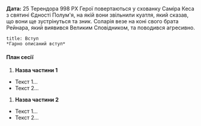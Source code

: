 **Дата:** 25 Терендора 998 РХ
Герої повертаються у схованку Саміра Кеса з святині Єдності Полум'я, на якій вони звільнили куатля, який сказав, що вони ще зустрінуться та зник. Соларія везе на коні свого брата Рейнара, який виявився Великим Сповідником, та поводився агресивно.
```ad-note
title: Вступ
*Гарно описаний вступ*
```
#### План сесії
1. **Назва частини 1**
- Текст 1...
- Текст 2...
1. **Назва частини 2**
- Текст 1...
- Текст 2...